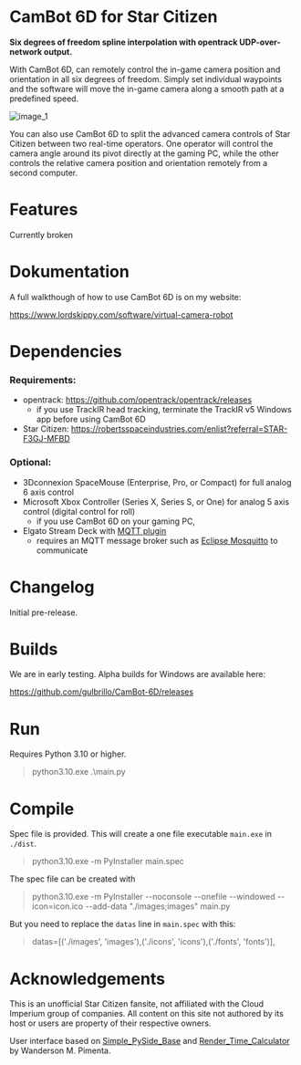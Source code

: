 # CamBot 6D for Star Citizen

**Six degrees of freedom spline interpolation with opentrack UDP-over-network output.**

With CamBot 6D, can remotely control the in-game camera position and orientation in all six degrees of freedom. Simply set individual waypoints and the software will move the in-game camera along a smooth path at a predefined speed.

![image_1](https://github.com//gulbrillo/CamBot-6D/blob/main/doc/cambot6d.png?raw=true)

You can also use CamBot 6D to split the advanced camera controls of Star Citizen between two real-time operators. One operator will control the camera angle around its pivot directly at the gaming PC, while the other controls the relative camera position and orientation remotely from a second computer.

# Features

Currently broken

# Dokumentation

A full walkthough of how to use CamBot 6D is on my website:

https://www.lordskippy.com/software/virtual-camera-robot

# Dependencies

### Requirements:

- opentrack: https://github.com/opentrack/opentrack/releases
  - if you use TrackIR head tracking, terminate the TrackIR v5 Windows app before using CamBot 6D
- Star Citizen: https://robertsspaceindustries.com/enlist?referral=STAR-F3GJ-MFBD

### Optional:

- 3Dconnexion SpaceMouse (Enterprise, Pro, or Compact) for full analog 6 axis control
- Microsoft Xbox Controller (Series X, Series S, or One) for analog 5 axis control (digital control for roll)
  - if you use CamBot 6D on your gaming PC, 
- Elgato Stream Deck with [MQTT plugin](https://apps.elgato.com/plugins/com.bi0s.mqtt)
  - requires an MQTT message broker such as [Eclipse Mosquitto](https://mosquitto.org/) to communicate

# Changelog

Initial pre-release.

# Builds

We are in early testing. Alpha builds for Windows are available here:  

https://github.com/gulbrillo/CamBot-6D/releases

# Run

Requires Python 3.10 or higher.

> python3.10.exe .\main.py

# Compile

Spec file is provided. This will create a one file executable `main.exe` in `./dist`. 
> python3.10.exe -m PyInstaller main.spec

The spec file can be created with
> python3.10.exe -m PyInstaller --noconsole --onefile --windowed --icon=icon.ico --add-data "./images;images" main.py

But you need to replace the `datas` line in `main.spec` with this:
> datas=[('./images', 'images'),('./icons', 'icons'),('./fonts', 'fonts')],

# Acknowledgements

This is an unofficial Star Citizen fansite, not affiliated with the Cloud Imperium group of companies. All content on this site not authored by its host or users are property of their respective owners.

User interface based on [Simple_PySide_Base](https://github.com/Wanderson-Magalhaes/Simple_PySide_Base) and [Render_Time_Calculator](https://github.com/Wanderson-Magalhaes/Render_Time_Calculator) by Wanderson M. Pimenta.
